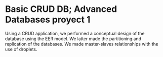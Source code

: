 # Basic CRUD DB; Advanced Databases proyect 1

Using a CRUD application, we performed a conceptual design of the database using the EER model.
We latter made the partitioning and replication of the databases. We made master-slaves relationships with the use of droplets.
